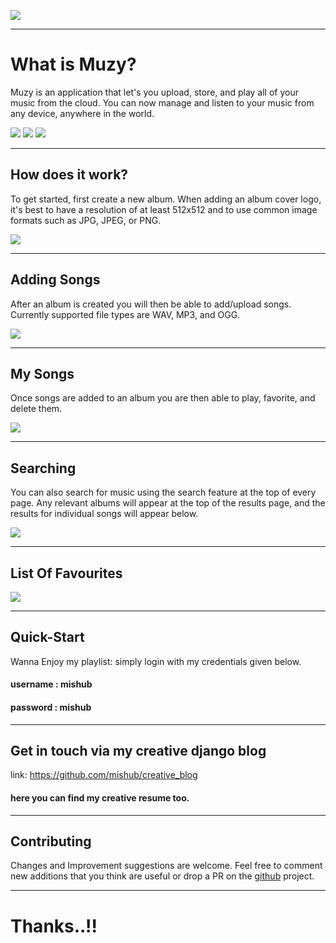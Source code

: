 ![](https://i.imgur.com/GPzlaqM.png)

----------

# What is Muzy?

Muzy is an application that let's you upload, store, and play all of your music from the cloud. You can now manage and listen to your music from any device, anywhere in the world. 

![](https://i.imgur.com/5GNygTV.png)
![](https://i.imgur.com/U5maXJm.png)
![](https://i.imgur.com/zHlJtI5.png)

----------

## How does it work?

To get started, first create a new album. When adding an album cover logo, it's best to have a resolution of at least 512x512 and to use common image formats such as JPG, JPEG, or PNG.

![](https://i.imgur.com/HbOEmVj.png)

----------

## Adding Songs

After an album is created you will then be able to add/upload songs. Currently supported file types are WAV, MP3, and OGG.

![](https://i.imgur.com/oWTqqKV.png)

----------

## My Songs

Once songs are added to an album you are then able to play, favorite, and delete them.

![](https://i.imgur.com/CmrWXZ5.png)

----------

## Searching

You can also search for music using the search feature at the top of every page. Any relevant albums will appear at the top of the results page, and the results for individual songs will appear below. 

![](https://i.imgur.com/VoKwjFN.png)

----------

## List Of Favourites

![](https://i.imgur.com/FGWFCLi.png)

----------

## Quick-Start 

Wanna Enjoy my playlist: simply login with my credentials given below.

#### username  : mishub
#### password  : mishub

----------

## Get in touch via my creative django blog

link: https://github.com/mishub/creative_blog

#### here you can find my creative resume too.

----------


## Contributing

Changes and Improvement suggestions are welcome. Feel free to comment new additions that you think are useful or drop a PR on the [github][1] project.


----------
  [1]: https://github.com/mishub/muzy/


# Thanks..!!
